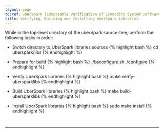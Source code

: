 ```yaml
---
layout: page
tocref: uberSpark (Composable Verification of Commodity System Software) Documentation
title: Verifying, Building and Installing uberSpark Libraries
---
```


While in the top-level directory of the uberSpark source-tree, perform the
following tasks in order:

* Switch directory to UberSpark libraries sources
{% highlight bash %}
cd uberspark/libs
{% endhighlight %}

* Prepare for build
{% highlight bash %}
./bsconfigure.sh
./configure
{% endhighlight %}

* Verify UberSpark libraries
{% highlight bash %}
make verify-ubersparklibs
{% endhighlight %}

* Build UberSpark libraries
{% highlight bash %}
make build-ubersparklibs
{% endhighlight %}

* Install UberSpark libraries
{% highlight bash %}
sudo make install
{% endhighlight %}

<br>
<hr>